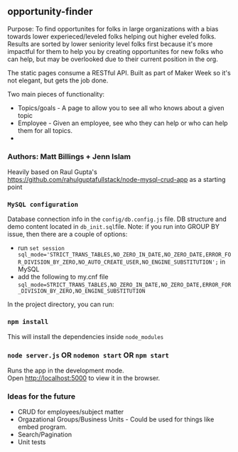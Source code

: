 ## opportunity-finder
Purpose: To find opportunites for folks in large organizations with a bias towards lower experieced/leveled folks helping out higher eveled folks.  Results are sorted by lower seniority level folks first because it's more impactful for them to help you by creating opportunites for new folks who can help, but may be overlooked due to their current position in the org.

The static pages consume a RESTful API.  Built as part of Maker Week so it's not  elegant, but gets the job done. 

Two main pieces of functionality:
* Topics/goals - A page to allow you to see all who knows about a given topic 
* Employee - Given an employee, see who they can help or who can help them for all topics. 
*  

### Authors: Matt Billings + Jenn Islam
Heavily based on Raul Gupta's https://github.com/rahulguptafullstack/node-mysql-crud-app as a starting point


### `MySQL configuration`
Database connection info in the `config/db.config.js` file.
DB structure and demo content located in `db_init.sql`file. 
Note: if you run into GROUP BY issue, then there are a couple of options:
* run `set session sql_mode='STRICT_TRANS_TABLES,NO_ZERO_IN_DATE,NO_ZERO_DATE,ERROR_FOR_DIVISION_BY_ZERO,NO_AUTO_CREATE_USER,NO_ENGINE_SUBSTITUTION';` in MySQL
* add the following to my.cnf file `sql_mode=STRICT_TRANS_TABLES,NO_ZERO_IN_DATE,NO_ZERO_DATE,ERROR_FOR_DIVISION_BY_ZERO,NO_ENGINE_SUBSTITUTION`

In the project directory, you can run:

### `npm install`

This will install the dependencies inside `node_modules`

### `node server.js` OR `nodemon start` OR `npm start`

Runs the app in the development mode.<br>
Open [http://localhost:5000](http://localhost:5000) to view it in the browser.


### Ideas for the future
* CRUD for employees/subject matter
* Orgazational Groups/Business Units - Could be used for things like embed program. 
* Search/Pagination
* Unit tests
